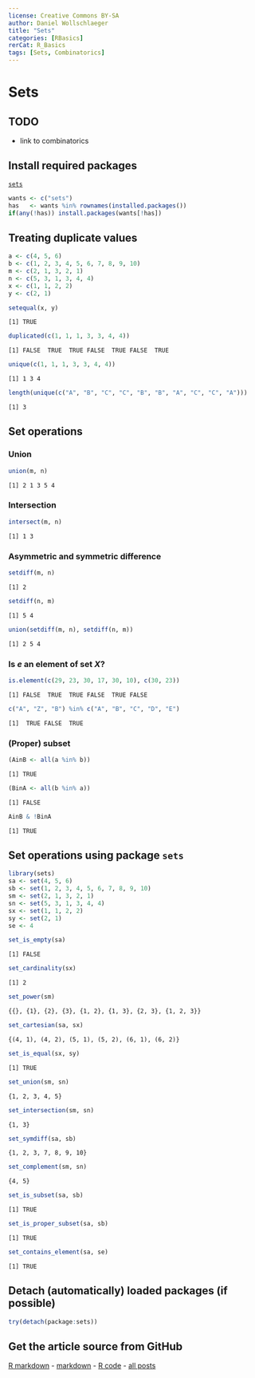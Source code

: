 ```yaml
---
license: Creative Commons BY-SA
author: Daniel Wollschlaeger
title: "Sets"
categories: [RBasics]
rerCat: R_Basics
tags: [Sets, Combinatorics]
---
```


Sets
=========================

TODO
-------------------------

 - link to combinatorics

Install required packages
-------------------------

[`sets`](http://cran.r-project.org/package=sets)


```r
wants <- c("sets")
has   <- wants %in% rownames(installed.packages())
if(any(!has)) install.packages(wants[!has])
```


Treating duplicate values
-------------------------


```r
a <- c(4, 5, 6)
b <- c(1, 2, 3, 4, 5, 6, 7, 8, 9, 10)
m <- c(2, 1, 3, 2, 1)
n <- c(5, 3, 1, 3, 4, 4)
x <- c(1, 1, 2, 2)
y <- c(2, 1)
```



```r
setequal(x, y)
```

```
[1] TRUE
```

```r
duplicated(c(1, 1, 1, 3, 3, 4, 4))
```

```
[1] FALSE  TRUE  TRUE FALSE  TRUE FALSE  TRUE
```

```r
unique(c(1, 1, 1, 3, 3, 4, 4))
```

```
[1] 1 3 4
```

```r
length(unique(c("A", "B", "C", "C", "B", "B", "A", "C", "C", "A")))
```

```
[1] 3
```


Set operations
-------------------------

### Union

```r
union(m, n)
```

```
[1] 2 1 3 5 4
```


### Intersection


```r
intersect(m, n)
```

```
[1] 1 3
```


### Asymmetric and symmetric difference


```r
setdiff(m, n)
```

```
[1] 2
```

```r
setdiff(n, m)
```

```
[1] 5 4
```

```r
union(setdiff(m, n), setdiff(n, m))
```

```
[1] 2 5 4
```


### Is $e$ an element of set $X$?


```r
is.element(c(29, 23, 30, 17, 30, 10), c(30, 23))
```

```
[1] FALSE  TRUE  TRUE FALSE  TRUE FALSE
```

```r
c("A", "Z", "B") %in% c("A", "B", "C", "D", "E")
```

```
[1]  TRUE FALSE  TRUE
```


### (Proper) subset


```r
(AinB <- all(a %in% b))
```

```
[1] TRUE
```

```r
(BinA <- all(b %in% a))
```

```
[1] FALSE
```

```r
AinB & !BinA
```

```
[1] TRUE
```


Set operations using package `sets`
-------------------------


```r
library(sets)
sa <- set(4, 5, 6)
sb <- set(1, 2, 3, 4, 5, 6, 7, 8, 9, 10)
sm <- set(2, 1, 3, 2, 1)
sn <- set(5, 3, 1, 3, 4, 4)
sx <- set(1, 1, 2, 2)
sy <- set(2, 1)
se <- 4

set_is_empty(sa)
```

```
[1] FALSE
```

```r
set_cardinality(sx)
```

```
[1] 2
```

```r
set_power(sm)
```

```
{{}, {1}, {2}, {3}, {1, 2}, {1, 3}, {2, 3}, {1, 2, 3}}
```

```r
set_cartesian(sa, sx)
```

```
{(4, 1), (4, 2), (5, 1), (5, 2), (6, 1), (6, 2)}
```

```r
set_is_equal(sx, sy)
```

```
[1] TRUE
```

```r
set_union(sm, sn)
```

```
{1, 2, 3, 4, 5}
```

```r
set_intersection(sm, sn)
```

```
{1, 3}
```

```r
set_symdiff(sa, sb)
```

```
{1, 2, 3, 7, 8, 9, 10}
```

```r
set_complement(sm, sn)
```

```
{4, 5}
```

```r
set_is_subset(sa, sb)
```

```
[1] TRUE
```

```r
set_is_proper_subset(sa, sb)
```

```
[1] TRUE
```

```r
set_contains_element(sa, se)
```

```
[1] TRUE
```


Detach (automatically) loaded packages (if possible)
-------------------------


```r
try(detach(package:sets))
```


Get the article source from GitHub
----------------------------------------------

[R markdown](https://github.com/dwoll/RExRepos/raw/master/Rmd/sets.Rmd) - [markdown](https://github.com/dwoll/RExRepos/raw/master/md/sets.md) - [R code](https://github.com/dwoll/RExRepos/raw/master/R/sets.R) - [all posts](https://github.com/dwoll/RExRepos/)
